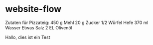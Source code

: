 # website-flow

Zutaten für Pizzateig:
450 g Mehl
20 g Zucker
1/2 Würfel Hefe
370 ml Wasser
Etwas Salz
2 EL Olivenöl

Hallo, dies ist ein Test


